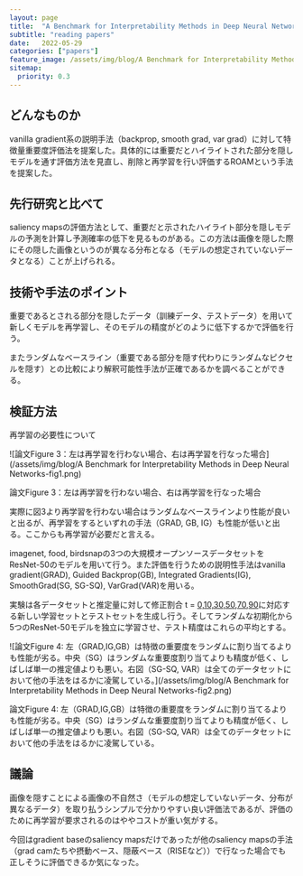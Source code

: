 ```yaml
---
layout: page
title:  "A Benchmark for Interpretability Methods in Deep Neural Networks"
subtitle: "reading papers"
date:   2022-05-29
categories: ["papers"]
feature_image: /assets/img/blog/A Benchmark for Interpretability Methods in Deep Neural Networks-fig1.png
sitemap:
  priority: 0.3
---
```


## どんなものか

vanilla gradient系の説明手法（backprop, smooth grad, var grad）に対して特徴量重要度評価法を提案した。具体的には重要だとハイライトされた部分を隠しモデルを通す評価方法を見直し、削除と再学習を行い評価するROAMという手法を提案した。
<!--more-->
## 先行研究と比べて

saliency mapsの評価方法として、重要だと示されたハイライト部分を隠しモデルの予測を計算し予測確率の低下を見るものがある。この方法は画像を隠した際にその隠した画像というのが異なる分布となる（モデルの想定されていないデータとなる）ことが上げられる。

## 技術や手法のポイント

重要であるとされる部分を隠したデータ（訓練データ、テストデータ）を用いて新しくモデルを再学習し、そのモデルの精度がどのように低下するかで評価を行う。

またランダムなベースライン（重要である部分を隠す代わりにランダムなピクセルを隠す）との比較により解釈可能性手法が正確であるかを調べることができる。

## 検証方法

再学習の必要性について

![論文Figure 3：左は再学習を行わない場合、右は再学習を行なった場合](/assets/img/blog/A Benchmark for Interpretability Methods in Deep Neural Networks-fig1.png)

論文Figure 3：左は再学習を行わない場合、右は再学習を行なった場合

実際に図3より再学習を行わない場合はランダムなベースラインより性能が良いと出るが、再学習をするといずれの手法（GRAD, GB, IG）も性能が低いと出る。ここからも再学習が必要だと言える。

imagenet, food, birdsnapの3つの大規模オープンソースデータセットをResNet-50のモデルを用いて行う。また評価を行うための説明性手法はvanilla gradient(GRAD), Guided Backprop(GB), Integrated Gradients(IG), SmoothGrad(SG, SG-SQ), VarGrad(VAR)を用いる。

実験は各データセットと推定量に対して修正割合 t = [0,10,30,50,70,90](%)に対応する新しい学習セットとテストセットを生成し行う。そしてランダムな初期化から5つのResNet-50モデルを独立に学習させ、テスト精度はこれらの平均とする。

![論文Figure 4: 左（GRAD,IG,GB）は特徴の重要度をランダムに割り当てるよりも性能が劣る。中央（SG）はランダムな重要度割り当てよりも精度が低く、しばしば単一の推定値よりも悪い。右図（SG-SQ, VAR）は全てのデータセットにおいて他の手法をはるかに凌駕している。](/assets/img/blog/A Benchmark for Interpretability Methods in Deep Neural Networks-fig2.png)

論文Figure 4: 左（GRAD,IG,GB）は特徴の重要度をランダムに割り当てるよりも性能が劣る。中央（SG）はランダムな重要度割り当てよりも精度が低く、しばしば単一の推定値よりも悪い。右図（SG-SQ, VAR）は全てのデータセットにおいて他の手法をはるかに凌駕している。

## 議論

画像を隠すことによる画像の不自然さ（モデルの想定していないデータ、分布が異なるデータ）を取り払うシンプルで分かりやすい良い評価法であるが、評価のために再学習が要求されるのはややコストが重い気がする。

今回はgradient baseのsaliency mapsだけであったが他のsaliency mapsの手法（grad camたちや摂動ベース、隠蔽ベース（RISEなど））で行なった場合でも正しそうに評価できるか気になった。
